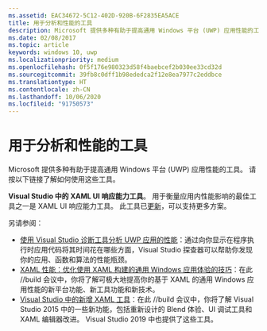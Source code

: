 ```yaml
---
ms.assetid: EAC34672-5C12-402D-920B-6F2835EA5ACE
title: 用于分析和性能的工具
description: Microsoft 提供多种有助于提高通用 Windows 平台 (UWP) 应用性能的工具。
ms.date: 02/08/2017
ms.topic: article
keywords: windows 10, uwp
ms.localizationpriority: medium
ms.openlocfilehash: 0f5f176e980323d58f4baebcef2b030ee33cd32d
ms.sourcegitcommit: 39fb8c0dff1b98ededca2f12e8ea7977c2eddbce
ms.translationtype: HT
ms.contentlocale: zh-CN
ms.lasthandoff: 10/06/2020
ms.locfileid: "91750573"
---
```

# <a name="tools-for-profiling-and-performance"></a>用于分析和性能的工具


Microsoft 提供多种有助于提高通用 Windows 平台 (UWP) 应用性能的工具。 请按以下链接了解如何使用这些工具。

**Visual Studio 中的 XAML UI 响应能力工具**。 用于衡量应用内性能影响的最佳工具之一是 XAML UI 响应能力工具。 此工具已[更新](https://devblogs.microsoft.com/wpf/new-ui-performance-analysis-tool-for-wpf-applications/)，可以支持更多方案。

另请参阅：

* [使用 Visual Studio 诊断工具分析 UWP 应用的性能](/visualstudio/profiling/profiling-tools)：通过向你显示在程序执行时应用代码将其时间花在哪些方面，Visual Studio 探查器可以帮助你发现你的应用、函数和算法的性能瓶颈。
* [XAML 性能：优化使用 XAML 构建的通用 Windows 应用体验的技巧](https://channel9.msdn.com/Events/Build/2015/3-698)：在此 //build 会议中，你将了解可极大地提高你的基于 XAML 的通用 Windows 应用性能的新平台功能、新工具功能和新技术。
* [Visual Studio 中的新增 XAML 工具](https://channel9.msdn.com/Events/Build/2015/2-697)：在此 //build 会议中，你将了解 Visual Studio 2015 中的一些新功能，包括重新设计的 Blend 体验、UI 调试工具和 XAML 编辑器改进。 Visual Studio 2019 中也提供了这些工具。